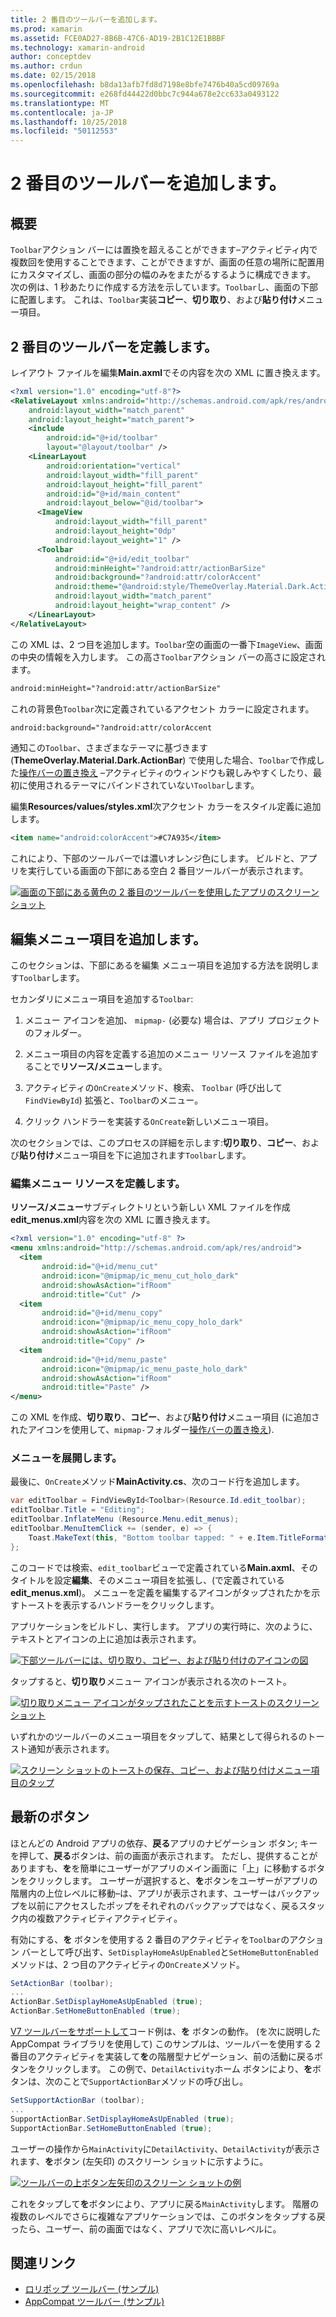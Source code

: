 ```yaml
---
title: 2 番目のツールバーを追加します。
ms.prod: xamarin
ms.assetid: FCE0AD27-8B6B-47C6-AD19-2B1C12E1BBBF
ms.technology: xamarin-android
author: conceptdev
ms.author: crdun
ms.date: 02/15/2018
ms.openlocfilehash: b8da13afb7fd8d7198e8bfe7476b40a5cd09769a
ms.sourcegitcommit: e268fd44422d0bbc7c944a678e2cc633a0493122
ms.translationtype: MT
ms.contentlocale: ja-JP
ms.lasthandoff: 10/25/2018
ms.locfileid: "50112553"
---
```

# <a name="adding-a-second-toolbar"></a>2 番目のツールバーを追加します。


## <a name="overview"></a>概要 

`Toolbar`アクション バーには置換を超えることができます&ndash;アクティビティ内で複数回を使用することできます、ことができますが、画面の任意の場所に配置用にカスタマイズし、画面の部分の幅のみをまたがるするように構成できます。 次の例は、1 秒あたりに作成する方法を示しています。`Toolbar`し、画面の下部に配置します。 これは、`Toolbar`実装**コピー**、**切り取り**、および**貼り付け**メニュー項目。 


## <a name="define-the-second-toolbar"></a>2 番目のツールバーを定義します。 

レイアウト ファイルを編集**Main.axml**でその内容を次の XML に置き換えます。

```xml
<?xml version="1.0" encoding="utf-8"?>
<RelativeLayout xmlns:android="http://schemas.android.com/apk/res/android"
    android:layout_width="match_parent"
    android:layout_height="match_parent">
    <include
        android:id="@+id/toolbar"
        layout="@layout/toolbar" />
    <LinearLayout
        android:orientation="vertical"
        android:layout_width="fill_parent"
        android:layout_height="fill_parent"
        android:id="@+id/main_content"
        android:layout_below="@id/toolbar">
      <ImageView
          android:layout_width="fill_parent"
          android:layout_height="0dp"
          android:layout_weight="1" />
      <Toolbar
          android:id="@+id/edit_toolbar"
          android:minHeight="?android:attr/actionBarSize"
          android:background="?android:attr/colorAccent"
          android:theme="@android:style/ThemeOverlay.Material.Dark.ActionBar"
          android:layout_width="match_parent"
          android:layout_height="wrap_content" />
    </LinearLayout>
</RelativeLayout>
```

この XML は、2 つ目を追加します。`Toolbar`空の画面の一番下`ImageView`、画面の中央の情報を入力します。 この高さ`Toolbar`アクション バーの高さに設定されます。 

```xml
android:minHeight="?android:attr/actionBarSize"
```

これの背景色`Toolbar`次に定義されているアクセント カラーに設定されます。

```xml
android:background="?android:attr/colorAccent
```

通知この`Toolbar`、さまざまなテーマに基づきます (**ThemeOverlay.Material.Dark.ActionBar**) で使用した場合、`Toolbar`で作成した[操作バーの置き換え](~/android/user-interface/controls/tool-bar/replacing-the-action-bar.md) &ndash;アクティビティのウィンドウも親しみやすくしたり、最初に使用されるテーマにバインドされていない`Toolbar`します。

編集**Resources/values/styles.xml**次アクセント カラーをスタイル定義に追加します。 

```xml
<item name="android:colorAccent">#C7A935</item>
```

これにより、下部のツールバーでは濃いオレンジ色にします。 ビルドと、アプリを実行している画面の下部にある空白 2 番目ツールバーが表示されます。 

[![画面の下部にある黄色の 2 番目のツールバーを使用したアプリのスクリーン ショット](adding-a-second-toolbar-images/01-second-toolbar-sml.png)](adding-a-second-toolbar-images/01-second-toolbar.png#lightbox)


 
## <a name="add-edit-menu-items"></a>編集メニュー項目を追加します。 

このセクションは、下部にあるを編集 メニュー項目を追加する方法を説明します`Toolbar`します。 

セカンダリにメニュー項目を追加する`Toolbar`: 

1.  メニュー アイコンを追加、 `mipmap-` (必要な) 場合は、アプリ プロジェクトのフォルダー。

2.  メニュー項目の内容を定義する追加のメニュー リソース ファイルを追加することで**リソース/メニュー**します。 

3.  アクティビティの`OnCreate`メソッド、検索、 `Toolbar` (呼び出して`FindViewById`) 拡張と、`Toolbar`のメニュー。

4.  クリック ハンドラーを実装する`OnCreate`新しいメニュー項目。 

次のセクションでは、このプロセスの詳細を示します:**切り取り**、**コピー**、および**貼り付け**メニュー項目を下に追加されます`Toolbar`します。 



### <a name="define-the-edit-menu-resource"></a>編集メニュー リソースを定義します。

**リソース/メニュー**サブディレクトリという新しい XML ファイルを作成**edit_menus.xml**内容を次の XML に置き換えます。

```xml
<?xml version="1.0" encoding="utf-8" ?>
<menu xmlns:android="http://schemas.android.com/apk/res/android">
  <item
       android:id="@+id/menu_cut"
       android:icon="@mipmap/ic_menu_cut_holo_dark"
       android:showAsAction="ifRoom"
       android:title="Cut" />
  <item
       android:id="@+id/menu_copy"
       android:icon="@mipmap/ic_menu_copy_holo_dark"
       android:showAsAction="ifRoom"
       android:title="Copy" />
  <item
       android:id="@+id/menu_paste"
       android:icon="@mipmap/ic_menu_paste_holo_dark"
       android:showAsAction="ifRoom"
       android:title="Paste" />
</menu>
```

この XML を作成、**切り取り**、**コピー**、および**貼り付け**メニュー項目 (に追加されたアイコンを使用して、`mipmap-`フォルダー[操作バーの置き換え](~/android/user-interface/controls/tool-bar/replacing-the-action-bar.md)).



### <a name="inflate-the-menus"></a>メニューを展開します。

最後に、`OnCreate`メソッド**MainActivity.cs**、次のコード行を追加します。 

```csharp
var editToolbar = FindViewById<Toolbar>(Resource.Id.edit_toolbar);
editToolbar.Title = "Editing";
editToolbar.InflateMenu (Resource.Menu.edit_menus);
editToolbar.MenuItemClick += (sender, e) => {
    Toast.MakeText(this, "Bottom toolbar tapped: " + e.Item.TitleFormatted, ToastLength.Short).Show();
};
```

このコードでは検索、`edit_toolbar`ビューで定義されている**Main.axml**、そのタイトルを設定**編集**、そのメニュー項目を拡張し、(で定義されている**edit_menus.xml**)。 メニューを定義を編集するアイコンがタップされたかを示すトーストを表示するハンドラーをクリックします。 

アプリケーションをビルドし、実行します。 アプリの実行時に、次のように、テキストとアイコンの上に追加は表示されます。 

[![下部ツールバーには、切り取り、コピー、および貼り付けのアイコンの図](adding-a-second-toolbar-images/02-bottom-toolbar-sml.png)](adding-a-second-toolbar-images/02-bottom-toolbar.png#lightbox)

タップすると、**切り取り**メニュー アイコンが表示される次のトースト。 

[![切り取りメニュー アイコンがタップされたことを示すトーストのスクリーン ショット](adding-a-second-toolbar-images/03-bottom-tapped-sml.png)](adding-a-second-toolbar-images/03-bottom-tapped.png#lightbox)

いずれかのツールバーのメニュー項目をタップして、結果として得られるのトースト通知が表示されます。 

[![スクリーン ショットのトーストの保存、コピー、および貼り付けメニュー項目のタップ](adding-a-second-toolbar-images/04-menu-action-sml.png)](adding-a-second-toolbar-images/04-menu-action.png#lightbox)



## <a name="the-up-button"></a>最新のボタン 

ほとんどの Android アプリの依存、**戻る**アプリのナビゲーション ボタン; キーを押して、**戻る**ボタンは、前の画面が表示されます。
ただし、提供することがありますも、**を**を簡単にユーザーがアプリのメイン画面に「上」に移動するボタンをクリックします。 ユーザーが選択すると、**を**ボタンをユーザーがアプリの階層内の上位レベルに移動&ndash;は、アプリが表示されます、ユーザーはバックアップを以前にアクセスしたポップをそれぞれのバックアップではなく、戻るスタック内の複数アクティビティアクティビティ。 

有効にする、**を** ボタンを使用する 2 番目のアクティビティを`Toolbar`のアクション バーとして呼び出す、`SetDisplayHomeAsUpEnabled`と`SetHomeButtonEnabled`メソッドは、2 つ目のアクティビティの`OnCreate`メソッド。

```csharp
SetActionBar (toolbar);
...
ActionBar.SetDisplayHomeAsUpEnabled (true);
ActionBar.SetHomeButtonEnabled (true);
```

[V7 ツールバーをサポートして](https://developer.xamarin.com/samples/monodroid/Supportv7/AppCompat/Toolbar/)コード例は、**を** ボタンの動作。 (を次に説明した AppCompat ライブラリを使用して) このサンプルは、ツールバーを使用する 2 番目のアクティビティを実装して**を**の階層型ナビゲーション、前の活動に戻るボタンをクリックします。 この例で、`DetailActivity`ホーム ボタンにより、**を**ボタンは、次のことで`SupportActionBar`メソッドの呼び出し。 

```csharp
SetSupportActionBar (toolbar);
...
SupportActionBar.SetDisplayHomeAsUpEnabled (true);
SupportActionBar.SetHomeButtonEnabled (true);
```

ユーザーの操作から`MainActivity`に`DetailActivity`、`DetailActivity`が表示されます、**を**ボタン (左矢印) のスクリーン ショットに示すように。

[![ツールバーの上ボタン左矢印のスクリーン ショットの例](adding-a-second-toolbar-images/05-up-button-sml.png)](adding-a-second-toolbar-images/05-up-button.png#lightbox)

これをタップして**を**ボタンにより、アプリに戻る`MainActivity`します。 階層の複数のレベルでさらに複雑なアプリケーションでは、このボタンをタップする戻ったら、ユーザー、前の画面ではなく、アプリで次に高いレベルに。 



## <a name="related-links"></a>関連リンク

- [ロリポップ ツールバー (サンプル)](https://developer.xamarin.com/samples/monodroid/android5.0/Toolbar/)
- [AppCompat ツールバー (サンプル)](https://developer.xamarin.com/samples/monodroid/Supportv7/AppCompat/Toolbar/)
